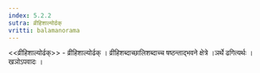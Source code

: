 ```yaml
---
index: 5.2.2
sutra: व्रीहिशाल्योर्ढक्
vritti: balamanorama
---
```


<<व्रीहिशाल्योर्ढक्>> - व्रीहिशाल्योर्ढक् । व्रीहिशब्दाच्छालिशब्दाच्च षष्ठन्ताद्भवने क्षेत्रे ।ञर्थे ढगित्यर्थः । खञोऽपवादः । 
